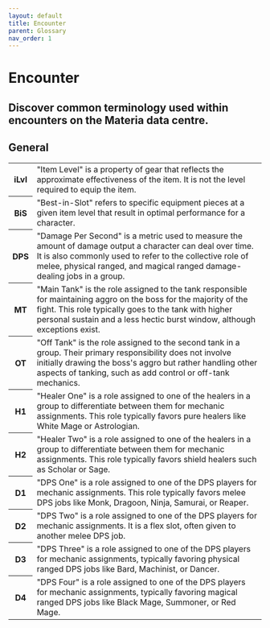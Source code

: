 ```yaml
---
layout: default
title: Encounter
parent: Glossary
nav_order: 1
---
```


# Encounter

Discover common terminology used within encounters on the Materia data centre.
---

## General

<table>
    <tr>
        <th>iLvl</th>
        <td>"Item Level" is a property of gear that reflects the approximate effectiveness of the item. It is not the level required to equip the item.</td>
    </tr>
    <tr>
        <th>BiS</th>
        <td>"Best-in-Slot" refers to specific equipment pieces at a given item level that result in optimal performance for a character.</td>
    </tr>   
    <tr>
        <th>DPS</th>
        <td>"Damage Per Second" is a metric used to measure the amount of damage output a character can deal over time. It is also commonly used to refer to the collective role of melee, physical ranged, and magical ranged damage-dealing jobs in a group.</td>
    </tr>   
    <tr>
        <th>MT</th>
        <td>"Main Tank" is the role assigned to the tank responsible for maintaining aggro on the boss for the majority of the fight. This role typically goes to the tank with higher personal sustain and a less hectic burst window, although exceptions exist.</td>
    </tr>
    <tr>
        <th>OT</th>
        <td>"Off Tank" is the role assigned to the second tank in a group. Their primary responsibility does not involve initially drawing the boss's aggro but rather handling other aspects of tanking, such as add control or off-tank mechanics.</td>
    </tr>
    <tr>
        <th>H1</th>
        <td>"Healer One" is a role assigned to one of the healers in a group to differentiate between them for mechanic assignments. This role typically favors pure healers like White Mage or Astrologian.</td>
    </tr>
    <tr>
        <th>H2</th>
        <td>"Healer Two" is a role assigned to one of the healers in a group to differentiate between them for mechanic assignments. This role typically favors shield healers such as Scholar or Sage.</td>
    </tr>
    <tr>
        <th>D1</th>
        <td>"DPS One" is a role assigned to one of the DPS players for mechanic assignments. This role typically favors melee DPS jobs like Monk, Dragoon, Ninja, Samurai, or Reaper.</td>
    </tr>
    <tr>
        <th>D2</th>
        <td>"DPS Two" is a role assigned to one of the DPS players for mechanic assignments. It is a flex slot, often given to another melee DPS job.</td>
    </tr>
    <tr>
        <th>D3</th>
        <td>"DPS Three" is a role assigned to one of the DPS players for mechanic assignments, typically favoring physical ranged DPS jobs like Bard, Machinist, or Dancer.</td>
    </tr>
    <tr>
        <th>D4</th>
        <td>"DPS Four" is a role assigned to one of the DPS players for mechanic assignments, typically favoring magical ranged DPS jobs like Black Mage, Summoner, or Red Mage.</td>
    </tr>
</table>
